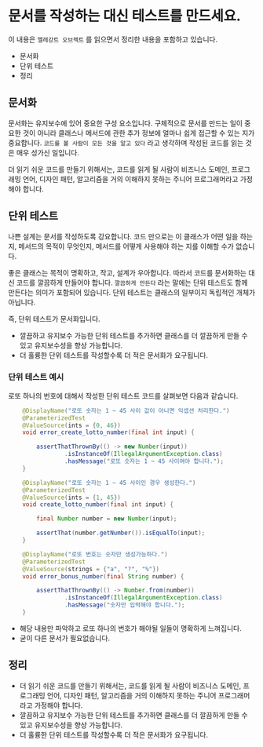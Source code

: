 # 문서를 작성하는 대신 테스트를 만드세요.

이 내용은 `엘레강트 오브젝트` 를 읽으면서 정리한 내용을 포함하고 있습니다.

- 문서화
- 단위 테스트
- 정리

## 문서화

문서화는 유지보수에 있어 중요한 구성 요소입니다. 구체적으로 문서를 만드는 일이 중요한 것이 아니라 클래스나 메서드에 관한 추가 정보에 얼마나 쉽게 접근할 수 있는 지가 중요합니다.
`코드를 볼 사람이 모든 것을 알고 있다` 라고 생각하며 작성된 코드를 읽는 것은 매우 성가신 일입니다.

더 읽기 쉬운 코드를 만들기 위해서는, 코드를 읽게 될 사람이 비즈니스 도메인, 프로그래밍 언어, 디자인 패턴, 알고리즘을 거의 이해하지 못하는 주니어 프로그래머라고 가정해야 합니다.

## 단위 테스트

나쁜 설계는 문서를 작성하도록 강요합니다. 코드 만으로는 이 클래스가 어떤 일을 하는지, 메서드의 목적이 무엇인지, 메서드를 어떻게 사용해야 하는 지를 이해할 수가 없습니다.

좋은 클래스는 목적이 명확하고, 작고, 설계가 우아합니다. 따라서 코드를 문서화하는 대신 코드를 깔끔하게 만들어야 합니다. `깔끔하게 만든다` 라는 말에는 단위 테스트도 함께 만든다는 의미가 포함되어 있습니다. 단위 테스트는 클래스의 일부이지 독립적인 개체가 아닙니다.

즉, 단위 테스트가 문서화입니다.

- 깔끔하고 유지보수 가능한 단위 테스트를 추가하면 클래스를 더 깔끔하게 만들 수 있고 유지보수성을 향상 가능합니다.
- 더 훌륭한 단위 테스트를 작성할수록 더 적은 문서화가 요구됩니다.

### 단위 테스트 예시

로또 하나의 번호에 대해서 작성한 단위 테스트 코드를 살펴보면 다음과 같습니다.

```java
    @DisplayName("로또 숫자는 1 ~ 45 사이 값이 아니면 익셉션 처리한다.")
    @ParameterizedTest
    @ValueSource(ints = {0, 46})
    void error_create_lotto_number(final int input) {

        assertThatThrownBy(() -> new Number(input))
                .isInstanceOf(IllegalArgumentException.class)
                .hasMessage("로또 숫자는 1 ~ 45 사이여야 합니다.");
    }

    @DisplayName("로또 숫자는 1 ~ 45 사이인 경우 생성한다.")
    @ParameterizedTest
    @ValueSource(ints = {1, 45})
    void create_lotto_number(final int input) {

        final Number number = new Number(input);

        assertThat(number.getNumber()).isEqualTo(input);
    }

    @DisplayName("로또 번호는 숫자만 생성가능하다.")
    @ParameterizedTest
    @ValueSource(strings = {"a", "?", "%"})
    void error_bonus_number(final String number) {

        assertThatThrownBy(() -> Number.from(number))
                .isInstanceOf(IllegalArgumentException.class)
                .hasMessage("숫자만 입력해야 합니다.");
    }
```

- 해당 내용만 파악하고 로또 하나의 번호가 해야될 일들이 명확하게 느껴집니다.
- 굳이 다른 문서가 필요없습니다.

## 정리

- 더 읽기 쉬운 코드를 만들기 위해서는, 코드를 읽게 될 사람이 비즈니스 도메인, 프로그래밍 언어, 디자인 패턴, 알고리즘을 거의 이해하지 못하는 주니어 프로그래머라고 가정해야 합니다.
- 깔끔하고 유지보수 가능한 단위 테스트를 추가하면 클래스를 더 깔끔하게 만들 수 있고 유지보수성을 향상 가능합니다.
- 더 훌륭한 단위 테스트를 작성할수록 더 적은 문서화가 요구됩니다.